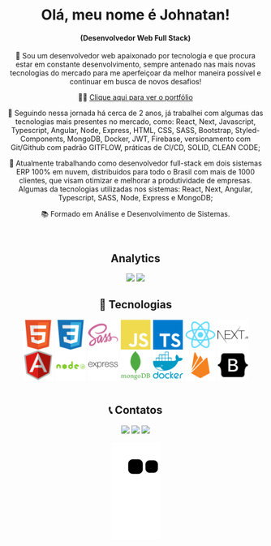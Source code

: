 <h1 align="center">Olá, meu nome é Johnatan!</h1>
<h4 align="center">(Desenvolvedor Web Full Stack)</h4>
<div align="center">
 👋 Sou um desenvolvedor web apaixonado por tecnologia e que procura estar em constante desenvolvimento, sempre antenado nas mais novas tecnologias do mercado para me aperfeiçoar da melhor maneira possível e continuar em busca de novos desafios!
 <br>
 
 👨‍💻 <a href="https://portfolio-ecru-eta-75.vercel.app/" target="_blank" rel="nooper noreferrer">Clique aqui para ver o portfólio</a> 
 <br>
 
 🔭 Seguindo nessa jornada há cerca de 2 anos, já trabalhei com algumas das tecnologias mais presentes no mercado, como: React, Next, Javascript, Typescript, Angular, Node, Express, HTML, CSS, SASS, Bootstrap, Styled-Components, MongoDB, Docker, JWT, Firebase, versionamento com Git/Github com padrão GITFLOW, práticas de CI/CD, SOLID, CLEAN CODE;
 <br>
 
 🌱 Atualmente trabalhando como desenvolvedor full-stack em dois sistemas ERP 100% em nuvem, distribuidos para todo o Brasil com mais de 1000 clientes, que visam otimizar e melhorar a produtividade de empresas. Algumas da tecnologias utilizadas nos sistemas: React, Next, Angular, Typescript, SASS, Node, Express e MongoDB;
 <br>
 
 📚 Formado em Análise e Desenvolvimento de Sistemas.
</div>

<br>


<div align="center">
  <h2>Analytics</h2>
  <img width="450em"  src="https://github-readme-stats.vercel.app/api?username=johnatanSO&show_icons=true&theme=monokai&include_all_commits=true&count_private=true"/>
  <img width="450em"   src="https://github-readme-stats.vercel.app/api/top-langs/?username=johnatanSO&layout=compact&langs_count=7&theme=monokai"/>
</div>
  
>
<div align="center" style="display: inline_block">
 <h2>🚀 Tecnologias </h2>
    <img align="center" alt="John-HTML" height="60" width="60"                src="https://raw.githubusercontent.com/devicons/devicon/master/icons/html5/html5-original.svg">
    <img align="center" alt="John-CSS" height="60" width="60" src="https://raw.githubusercontent.com/devicons/devicon/master/icons/css3/css3-original.svg">
    <img align="center" alt="John-Bootstrap" height="60" width="60" src="https://raw.githubusercontent.com/devicons/devicon/master/icons/sass/sass-original.svg">
    <img align="center" alt="John-JS" height="60" width=60" src="https://raw.githubusercontent.com/devicons/devicon/master/icons/javascript/javascript-plain.svg">
     <img align="center" alt="John-JS" height="60" width=60" src="https://raw.githubusercontent.com/devicons/devicon/master/icons/typescript/typescript-original.svg">
    <img align="center" alt="John-React" height="60" width="60" src="https://raw.githubusercontent.com/devicons/devicon/master/icons/react/react-original.svg">
    <img align="center" alt="John-Next" height="60" width="60" src="https://raw.githubusercontent.com/devicons/devicon/master/icons/nextjs/nextjs-original-wordmark.svg">
    <img align="center" alt="John-Next" height="60" width="60" src="https://raw.githubusercontent.com/devicons/devicon/master/icons/angularjs/angularjs-original.svg">
    <img align="center" alt="John-Bootstrap" height="60" width="60" src="https://raw.githubusercontent.com/devicons/devicon/master/icons/nodejs/nodejs-plain-wordmark.svg">
    <img align="center" alt="John-Bootstrap" height="60" width="60" src="https://raw.githubusercontent.com/devicons/devicon/master/icons/express/express-original-wordmark.svg">
   <img align="center" alt="John-Bootstrap" height="60" width="60" src="https://raw.githubusercontent.com/devicons/devicon/master/icons/mongodb/mongodb-plain-wordmark.svg">
  <img align="center" alt="John-Bootstrap" height="60" width="60" src="https://raw.githubusercontent.com/devicons/devicon/master/icons/docker/docker-plain-wordmark.svg">
    <img align="center" alt="John-Firebase" height="60" width="60" src="https://raw.githubusercontent.com/devicons/devicon/master/icons/firebase/firebase-plain.svg">
    <img align="center" alt="John-Bootstrap" height="60" width="60" src="https://raw.githubusercontent.com/devicons/devicon/master/icons/bootstrap/bootstrap-plain.svg">
    
    
  
</div>
    
  
  <br>
<div align="center"> 
  <h2>📞 Contatos</h2>
  <a href = "mailto:devsantosjohn@gmail.com"><img src="https://img.shields.io/badge/-Gmail-%23333?style=for-the-badge&logo=gmail&logoColor=white" target="_blank"></a>
  <a href="https://www.linkedin.com/in/johnatan-santos" target="_blank"><img src="https://img.shields.io/badge/-LinkedIn-%230077B5?style=for-the-badge&logo=linkedin&logoColor=white" target="_blank"></a>
 <a href="https://wa.me/61984022596" target="_blank"><img src="https://img.shields.io/badge/-Whatsapp-4af23?style=for-the-badge&logo=whatsapp&logoColor=white" target="_blank"></a>
 
 
  ![Snake animation](https://github.com/johnatanSO/johnatanSO/blob/output/github-contribution-grid-snake.svg)
</div>
